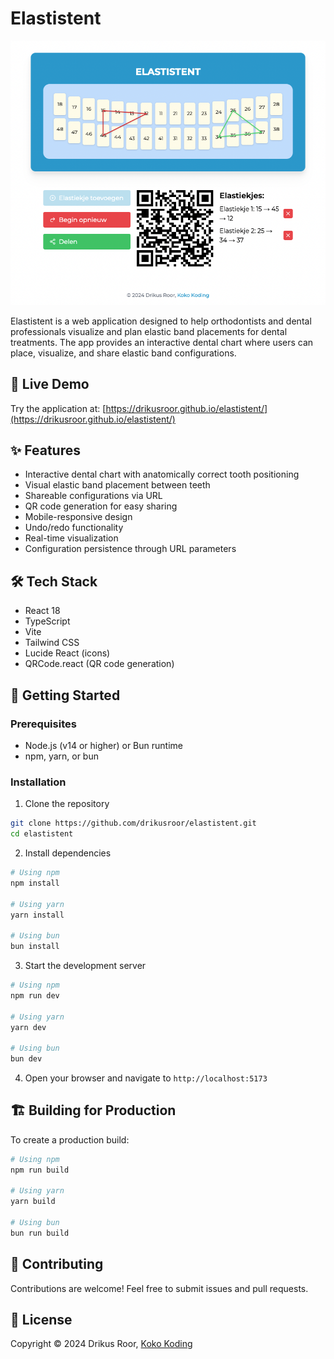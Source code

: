 # Elastistent

![Screenshot of Elastistent](screenshot.png)

Elastistent is a web application designed to help orthodontists and dental professionals visualize and plan elastic band placements for dental treatments. The app provides an interactive dental chart where users can place, visualize, and share elastic band configurations.

## 🔗 Live Demo

Try the application at: [https://drikusroor.github.io/elastistent/](https://drikusroor.github.io/elastistent/)

## ✨ Features

- Interactive dental chart with anatomically correct tooth positioning
- Visual elastic band placement between teeth
- Shareable configurations via URL
- QR code generation for easy sharing
- Mobile-responsive design
- Undo/redo functionality
- Real-time visualization
- Configuration persistence through URL parameters

## 🛠️ Tech Stack

- React 18
- TypeScript
- Vite
- Tailwind CSS
- Lucide React (icons)
- QRCode.react (QR code generation)

## 🚀 Getting Started

### Prerequisites

- Node.js (v14 or higher) or Bun runtime
- npm, yarn, or bun

### Installation

1. Clone the repository
```bash
git clone https://github.com/drikusroor/elastistent.git
cd elastistent
```

2. Install dependencies
```bash
# Using npm
npm install

# Using yarn
yarn install

# Using bun
bun install
```

3. Start the development server
```bash
# Using npm
npm run dev

# Using yarn
yarn dev

# Using bun
bun dev
```

4. Open your browser and navigate to `http://localhost:5173`

## 🏗️ Building for Production

To create a production build:

```bash
# Using npm
npm run build

# Using yarn
yarn build

# Using bun
bun run build
```

## 🤝 Contributing

Contributions are welcome! Feel free to submit issues and pull requests.

## 📝 License

Copyright © 2024 Drikus Roor, [Koko Koding](https://kokokoding.nl)